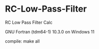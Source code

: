 # RC-Low-Pass-Filter

RC Low Pass Filter Calc

GNU Fortran (tdm64-1) 10.3.0 on Windows 11

compile: make all 
